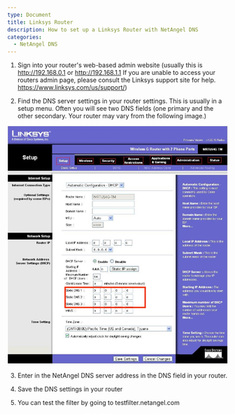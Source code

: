 ```yaml
---
type: Document
title: Linksys Router
description: How to set up a Linksys Router with NetAngel DNS
categories:
  - NetAngel DNS
---
```

1. Sign into your router's web-based admin website (usually this is http://192.168.0.1 or http://192.168.1.1  If you are unable to access your routers admin page, please consult the Linksys support site for help.  https://www.linksys.com/us/support/)

2. Find the DNS server settings in your router settings.  This is usually in a setup menu.  Often you will see two DNS fields (one primary and the other secondary. Your router may vary from the following image.)

![](/img/uploads/linksys.jpg)

3. Enter in the NetAngel DNS server address in the DNS field in your router.

4. Save the DNS settings in your router

5. You can test the filter by going to testfilter.netangel.com
